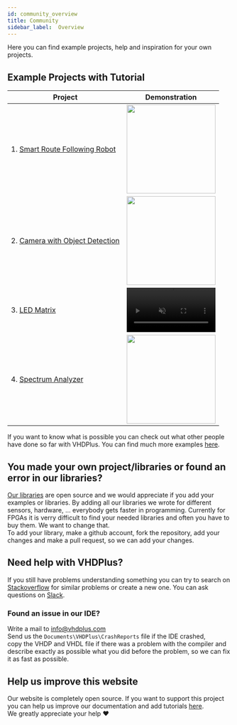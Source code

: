 ```yaml
---
id: community_overview
title: Community
sidebar_label:  Overview
---
```


Here you can find example projects, help and inspiration for your own projects.
## Example Projects with Tutorial
| Project | Demonstration |
|---|---|
| 1. [Smart Route Following Robot](/docs/community_motor)  | <img src="/img/community/demonstration.gif" width="200" />  |
| 2. [Camera with Object Detection](/docs/community_camera)  | <img src="/img/community/Camera_Monitor.png" width="200" />  |
| 3. [LED Matrix](/docs/community_matrix) | <video width="200" muted autoPlay loop><source src="/img/community/matrix-demonstration.webm" type="video/webm"/>Your browser does not support the video tag. You can download the video anyway.</video> |
| 4. [Spectrum Analyzer](/docs/community_spectrum) | <img src="/img/community/spectrum-demonstration.gif" width="200" /> |

If you want to know what is possible you can check out what other people have done so far with VHDPlus.
You can find much more examples <a href="https://github.com/search?utf8=%E2%9C%93&q=vhdplus" target="_blank">here</a>.
## You made your own project/libraries or found an error in our libraries?
<a href="https://github.com/leonbeier/VHDPlus_Libraries_and_Examples" target="_blank">Our libraries</a> are open source and we would appreciate if you add your examples or libraries. By adding all our libraries we wrote for different sensors, hardware, ... everybody gets faster in programming. Currently for FPGAs it is verry difficult to find your needed libraries and often you have to buy them. We want to change that. <br/>
To add your library, make a github account, fork the repository, add your changes and make a pull request, so we can add your changes.

## Need help with VHDPlus?
If you still have problems understanding something you can try to search on <a href="https://stackoverflow.com/questions/tagged/vhdp" target="_blank">Stackoverflow</a> for similar problems or create a new one.
You can ask questions on <a href="https://join.slack.com/t/vhdplus/shared_invite/enQtNzUyNTkzMDA4OTk4LTM4MWI0NzAxZDA4NzNiMDkxZWM4MzViMDQ5NzcxYWI2NTA1MzM2ZDlkNmQ5ZDQ5MzIwM2E4NjZmMGI3MjhhZWE" target="_blank">Slack</a>.

### Found an issue in our IDE?
Write a mail to <a href="mailto:info@vhdplus.com">info@vhdplus.com</a><br/>
Send us the `Documents\VHDPlus\CrashReports` file if the IDE crashed,<br/>copy the VHDP and VHDL file if there was a problem with the compiler and<br/> describe exactly as possible what you did before the problem, so we can fix it as fast as possible.
## Help us improve this website
Our website is completely open source. If you want to support this project you can help us improve our documentation and add tutorials [here](https://github.com/HendrikMennen/vhdplus-website).<br/>
We greatly appreciate your help ❤